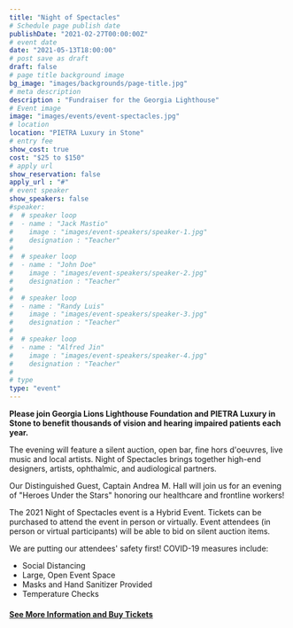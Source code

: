 ```yaml
---
title: "Night of Spectacles"
# Schedule page publish date
publishDate: "2021-02-27T00:00:00Z"
# event date
date: "2021-05-13T18:00:00"
# post save as draft
draft: false
# page title background image
bg_image: "images/backgrounds/page-title.jpg"
# meta description
description : "Fundraiser for the Georgia Lighthouse"
# Event image
image: "images/events/event-spectacles.jpg"
# location
location: "PIETRA Luxury in Stone"
# entry fee
show_cost: true
cost: "$25 to $150"
# apply url
show_reservation: false
apply_url : "#"
# event speaker
show_speakers: false
#speaker:
#  # speaker loop
#  - name : "Jack Mastio"
#    image : "images/event-speakers/speaker-1.jpg"
#    designation : "Teacher"
#
#  # speaker loop
#  - name : "John Doe"
#    image : "images/event-speakers/speaker-2.jpg"
#    designation : "Teacher"
#
#  # speaker loop
#  - name : "Randy Luis"
#    image : "images/event-speakers/speaker-3.jpg"
#    designation : "Teacher"
#
#  # speaker loop
#  - name : "Alfred Jin"
#    image : "images/event-speakers/speaker-4.jpg"
#    designation : "Teacher"
#
# type
type: "event"
---
```




**Please join Georgia Lions Lighthouse Foundation and PIETRA Luxury in Stone to benefit thousands of vision and hearing impaired patients each year.**

The evening will feature a silent auction, open bar, fine hors d'oeuvres, live music and local artists.  Night of Spectacles brings together high-end designers, artists, ophthalmic, and audiological partners. 

Our Distinguished Guest, Captain Andrea M. Hall will join us for an evening of "Heroes Under the Stars" honoring our healthcare and frontline workers!

The 2021 Night of Spectacles event is a Hybrid Event. Tickets can be purchased to attend the event in person or virtually. Event attendees (in person or virtual participants) will be able to bid on silent auction items.

 

We are putting our attendees' safety first!  COVID-19 measures include:

* Social Distancing
* Large, Open Event Space
* Masks and Hand Sanitizer Provided
* Temperature Checks

#### [See More Information and Buy Tickets](https://lionslighthouse.ejoinme.org/MyEvents/NightofSpectacles2021/tabid/1228154/Default.aspx)


